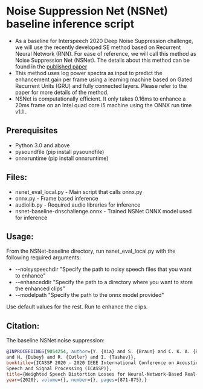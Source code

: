 # Noise Suppression Net (NSNet) baseline inference script

* As a baseline for Interspeech 2020 Deep Noise Suppression challenge, we will use the recently developed SE method based on Recurrent Neural Network (RNN). For ease of reference, we will call this method as Noise Suppression Net (NSNet). The details about this method can be found in the [published paper](https://arxiv.org/pdf/2001.10601.pdf)
* This method uses log power spectra as input to predict the enhancement gain per frame using a learning machine based on Gated Recurrent Units (GRU) and fully connected layers. Please refer to the paper for more details of the method.
* NSNet is computationally efficient. It only takes 0.16ms to enhance a 20ms frame on an Intel quad core i5 machine using the ONNX run time v1.1 .

## Prerequisites
- Python 3.0 and above
- pysoundfile (pip install pysoundfile)
- onnxruntime (pip install onnxruntime)

## Files:
- nsnet_eval_local.py - Main script that calls onnx.py
- onnx.py - Frame based inference
- audiolib.py - Required audio libraries for inference
- nsnet-baseline-dnschallenge.onnx - Trained NSNet ONNX model used for inference

## Usage:
From the NSNet-baseline directory, run nsnet_eval_local.py with the following required arguments:
- --noisyspeechdir "Specify the path to noisy speech files that you want to enhance"
- --enhanceddir "Specify the path to a directory where you want to store the enhanced clips"
- --modelpath "Specify the path to the onnx model provided"

Use default values for the rest. Run to enhance the clips.

## Citation:
The baseline NSNet noise suppression:<br />  
```BibTex
@INPROCEEDINGS{9054254, author={Y. {Xia} and S. {Braun} and C. K. A. {Reddy} 
and H. {Dubey} and R. {Cutler} and I. {Tashev}}, 
booktitle={ICASSP 2020 - 2020 IEEE International Conference on Acoustics, 
Speech and Signal Processing (ICASSP)}, 
title={Weighted Speech Distortion Losses for Neural-Network-Based Real-Time Speech Enhancement}, 
year={2020}, volume={}, number={}, pages={871-875},}
```
